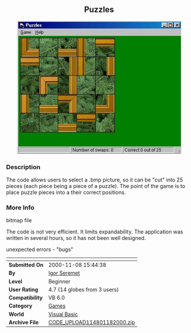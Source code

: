 ﻿<div align="center">

## Puzzles

<img src="PIC2000118173259391.jpg">
</div>

### Description

The code allows users to select a .bmp picture, so it can be "cut" into 25 pieces (each piece being a piece of a puzzle). The point of the game is to place puzzle pieces into a their correct positions.
 
### More Info
 
bitmap file

The code is not very efficient. It limits expandability. The application was written in several hours, so it has not been well designed.

unexpected errors - "bugs"


<span>             |<span>
---                |---
**Submitted On**   |2000-11-08 15:44:38
**By**             |[Igor Seremet](https://github.com/Planet-Source-Code/PSCIndex/blob/master/ByAuthor/igor-seremet.md)
**Level**          |Beginner
**User Rating**    |4.7 (14 globes from 3 users)
**Compatibility**  |VB 6\.0
**Category**       |[Games](https://github.com/Planet-Source-Code/PSCIndex/blob/master/ByCategory/games__1-38.md)
**World**          |[Visual Basic](https://github.com/Planet-Source-Code/PSCIndex/blob/master/ByWorld/visual-basic.md)
**Archive File**   |[CODE\_UPLOAD114801182000\.zip](https://github.com/Planet-Source-Code/igor-seremet-puzzles__1-12643/archive/master.zip)








